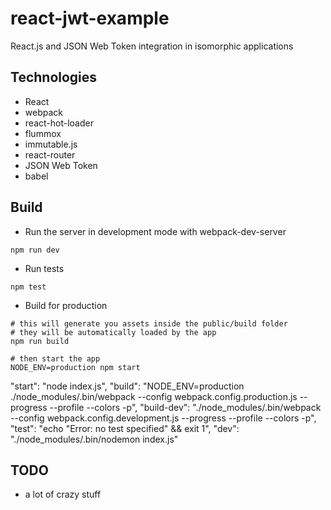 # react-jwt-example

React.js and JSON Web Token integration in isomorphic applications

## Technologies
* React
* webpack
* react-hot-loader
* flummox
* immutable.js
* react-router
* JSON Web Token
* babel

## Build

* Run the server in development mode with webpack-dev-server

```
npm run dev
```

* Run tests

```
npm test
```

* Build for production

```
# this will generate you assets inside the public/build folder
# they will be automatically loaded by the app
npm run build

# then start the app
NODE_ENV=production npm start
```

"start": "node index.js",
"build": "NODE_ENV=production ./node_modules/.bin/webpack --config webpack.config.production.js --progress --profile --colors -p",
"build-dev": "./node_modules/.bin/webpack --config webpack.config.development.js --progress --profile --colors -p",
"test": "echo \"Error: no test specified\" && exit 1",
"dev": "./node_modules/.bin/nodemon index.js"

## TODO

* a lot of crazy stuff
